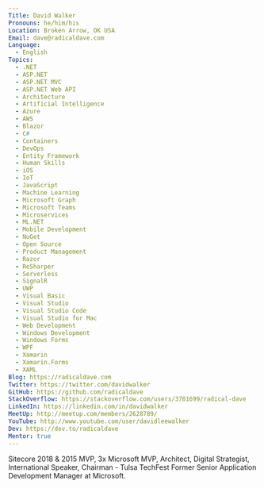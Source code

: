 ```yaml
---
Title: David Walker
Pronouns: he/him/his
Location: Broken Arrow, OK USA
Email: dave@radicaldave.com
Language:
  - English
Topics:
  - .NET
  - ASP.NET
  - ASP.NET MVC
  - ASP.NET Web API
  - Architecture
  - Artificial Intelligence
  - Azure
  - AWS
  - Blazor
  - C#
  - Containers
  - DevOps
  - Entity Framework
  - Human Skills
  - iOS
  - IoT
  - JavaScript
  - Machine Learning
  - Microsoft Graph
  - Microsoft Teams
  - Microservices
  - ML.NET
  - Mobile Development
  - NuGet
  - Open Source
  - Product Management
  - Razor
  - ReSharper
  - Serverless
  - SignalR
  - UWP
  - Visual Basic
  - Visual Studio
  - Visual Studio Code
  - Visual Studio for Mac
  - Web Development
  - Windows Development
  - Windows Forms
  - WPF
  - Xamarin
  - Xamarin.Forms
  - XAML
Blog: https://radicaldave.com
Twitter: https://twitter.com/davidwalker
GitHub: https://github.com/radicaldave
StackOverflow: https://stackoverflow.com/users/3781699/radical-dave
LinkedIn: https://linkedin.com/in/davidwalker
MeetUp: http://meetup.com/members/2628789/
YouTube: http://www.youtube.com/user/davidleewalker
Dev: https://dev.to/radicaldave
Mentor: true
---
```

Sitecore 2018 & 2015 MVP, 3x Microsoft MVP, Architect, Digital Strategist, International Speaker, Chairman - Tulsa TechFest
Former Senior Application Development Manager at Microsoft.

